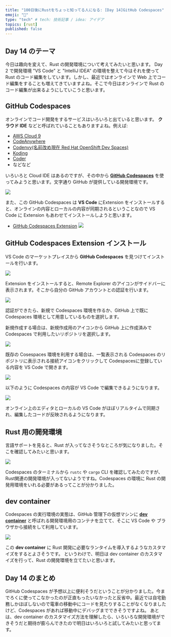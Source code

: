```yaml
---
title: "100日後にRustをちょっと知ってる人になる: [Day 14]GitHub Codespaces"
emoji: "🦀"
type: "tech" # tech: 技術記事 / idea: アイデア
topics: [rust]
published: false
---
```

## Day 14 のテーマ

今日は趣向を変えて、Rust の開発環境について考えてみたいと思います。
Day 2 で開発環境 "VS Code" と "IntelliJ IDEA" の環境を整えて今はそれを使って Rust のコード編集をしています。しかし、最近ではオンラインで Web 上でコード編集をすることも増えてきていますよね。そこで今日はオンラインで Rust のコード編集が出来るようにしていこうと思います。

## GitHub Codespaces

オンラインでコード開発をするサービスはいろいろと出ていると思います。
**クラウド IDE** などと呼ばれていることもありますよね。例えば:

- [AWS Cloud 9](https://aws.amazon.com/jp/cloud9/)
- [CodeAnywhere](https://codeanywhere.com/)
- [Codenvy(名前改め現在 Red Hat OpenShift Dev Spaces)](https://developers.redhat.com/products/openshift-dev-spaces/overview)
- [Koding](https://www.koding.com/)
- [Coder](https://coder.com/)
- などなど

いろいろと Cloud IDE はあるのですが、その中から **[GitHub Codespaces](https://github.com/features/codespaces)** を使ってみようと思います。文字通り GitHub が提供している開発環境です。

![](https://storage.googleapis.com/zenn-user-upload/e2c520146e96-20220905.png)

また、この GitHub Codespaces は **VS Code** にExtension をインストールすると、オンラインの内容とローカルの内容が同期されるということなので VS Code に Extension もあわせてインストールしようと思います。

- [GitHub Codespaces Extension](https://marketplace.visualstudio.com/items?itemName=GitHub.codespaces)
[![](https://storage.googleapis.com/zenn-user-upload/6edaef0be174-20220905.png)](https://marketplace.visualstudio.com/items?itemName=GitHub.codespaces)

## GitHub Codespaces Extension インストール

VS Code のマーケットプレイスから **GitHub Codespaces** を見つけてインストールを行います。

![](https://storage.googleapis.com/zenn-user-upload/7c1ea546d932-20220905.png)

Extension をインストールすると、Remote Explorer のアイコンがサイドバーに表示されます。そこから自分の GitHub アカウントとの認証を行います。

![](https://storage.googleapis.com/zenn-user-upload/0c034df4d105-20220905.png)

認証ができたら、新規で Codespaces 環境を作るか、GitHub 上で既に Codespaces 環境として用意しているものを選択します。

新規作成する場合は、新規作成用のアイコンから GitHub 上に作成済みで Codespaces で利用したいリポジトリを選択します。

![](https://storage.googleapis.com/zenn-user-upload/fd757cd65792-20220905.png)

既存の Cosespaces 環境を利用する場合は、一覧表示される Codespaces のリポジトリに表示される接続アイコンをクリックして Codespacesに登録している内容を VS Code で開きます。

![](https://storage.googleapis.com/zenn-user-upload/784934dd38ee-20220905.png)

以下のように Codespaces の内容が VS Code で編集できるようになります。

![](https://storage.googleapis.com/zenn-user-upload/d30741851b2f-20220905.png)

オンライン上のエディタとローカルの VS Code がほぼリアルタイムで同期され、編集したコードが反映されるようになります。

## Rust 用の開発環境

言語サポートを見ると、Rust が入ってなさそうなところが気になりました。そこを確認してみたいと思います。

![](https://storage.googleapis.com/zenn-user-upload/09ff05edf85d-20220905.png)

Codespaces のターミナルから `rustc` や `cargo` CLI を確認してみたのですが、Rust関連の開発環境が入ってないようですね。Codespaces の環境に Rust の開発用環境をいれる必要があるってことが分かりました。

## dev container

Codespaces の実行環境の実態は、GitHub 管理下の仮想マシンに **[dev container](https://docs.github.com/en/codespaces/setting-up-your-project-for-codespaces/introduction-to-dev-containers)** と呼ばれる開発環境用のコンテナを立てて、そこに VS Code や ブラウザから接続をして利用しています。

[](https://docs.github.com/en/codespaces/setting-up-your-project-for-codespaces/introduction-to-dev-containers)

![](https://storage.googleapis.com/zenn-user-upload/c77ff1070898-20220905.png)

この **dev container** に Rust 開発に必要なランタイムを導入するようなカスタマイズをするとよさそうです。
というわけで、明日は dev container のカスタマイズを行って、Rust の開発環境を立てたいと思います。

## Day 14 のまとめ

GitHub Codespaces が予想以上に便利そうだということが分かりました。今までろくに使ってこなかったのが正直もったいなかったと反省中。最近では自宅勤務しかほぼしないので電車の移動中にコードを見たりすることがなくなりましたけど、Codespaces があれば移動中にデバッグまでできそうですよね。
あとは、dev container のカスタマイズ方法を理解したら、いろいろな開発環境ができそうだと期待が膨らんできたので明日はいろいろと試してみたいと思ってます。
